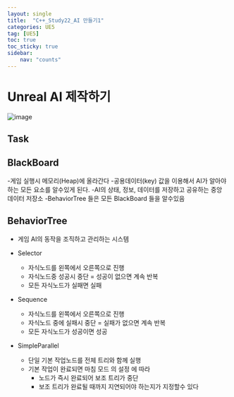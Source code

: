 ```yaml
---
layout: single
title:  "C++_Study22_AI 만들기1"
categories: UE5
tag: [UE5]
toc: true
toc_sticky: true
sidebar:
    nav: "counts"
---
```


# Unreal AI 제작하기 
![image](https://github.com/silverlnng/VRFirstProject/assets/112385982/5b5e49db-bd3b-4426-98f4-3c6ff9b78c43)

## Task


## BlackBoard
-게임 실행시 메모리(Heap)에 올라간다 
-공용데이터(key) 값을 이용해서 AI가 알아야 하는 모든 요소를 알수있게 된다.
-AI의 상태, 정보, 데이터를 저장하고 공유하는 중앙 데이터 저장소
-BehaviorTree 들은 모든 BlackBoard 들을 알수있음

## BehaviorTree

* 게임 AI의 동작을 조직하고 관리하는 시스템
   
* Selector
    * 자식노드를 왼쪽에서 오른쪽으로 진행
    * 자식노드중 성공시 중단 = 성공이 없으면 계속 반복 
    * 모든 자식노드가 실패면 실패
   
* Sequence
    * 자식노드를 왼쪽에서 오른쪽으로 진행
    * 자식노드 중에 실패시 중단 = 실패가 없으면 계속 반복
    * 모든 자식노드가 성공이면 성공  

* SimpleParallel
    * 단일 기본 작업노드를 전체 트리와 함께 실행
    * 기본 작업이 완료되면 마침 모드 의 설정 에 따라
        * 노드가 즉시 완료되어 보조 트리가 중단
        * 보조 트리가 완료될 때까지 지연되어야 하는지가 지정할수 있다

## 



